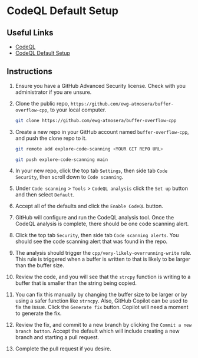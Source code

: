 # CodeQL Default Setup

## Useful Links

- [CodeQL](https://codeql.github.com/)
- [CodeQL Default Setup](https://docs.github.com/en/code-security/code-scanning/enabling-code-scanning/configuring-default-setup-for-code-scanning)

## Instructions

1. Ensure you have a GitHub Advanced Security license. Check with you administrator if you are unsure.

1. Clone the public repo, `https://github.com/ewg-atmosera/buffer-overflow-cpp`, to your local computer.

    ```sh
    git clone https://github.com/ewg-atmosera/buffer-overflow-cpp
    ```

1. Create a new repo in your GitHub account named `buffer-overflow-cpp`, and push the clone repo to it.

    ```sh
    git remote add explore-code-scanning <YOUR GIT REPO URL>
    ```

    ```sh
    git push explore-code-scanning main
    ```

1. In your new repo, click the top tab `Settings`, then side tab `Code Security`, then scroll down to `Code scanning`.

1. Under `Code scanning` > `Tools` > `CodeQL analysis` click the `Set up` button and then select `Default`.

1. Accept all of the defaults and click the `Enable CodeQL` button.

1. GitHub will configure and run the CodeQL analysis tool. Once the CodeQL analysis is complete, there should be one code scanning alert.

1. Click the top tab `Security`, then side tab `Code scanning alerts`. You should see the code scanning alert that was found in the repo.

1. The analysis should trigger the `cpp/very-likely-overrunning-write` rule. This rule is triggered when a buffer is written to that is likely to be larger than the buffer size.

1. Review the code, and you will see that the `strcpy` function is writing to a buffer that is smaller than the string being copied.

1. You can fix this manually by changing the buffer size to be larger or by using a safer function like `strncpy`. Also, GitHub Copilot can be used to fix the issue. Click the `Generate fix` button. Copilot will need a moment to generate the fix.

1. Review the fix, and commit to a new branch by clicking the `Commit a new branch button`. Accept the default which will include creating a new branch and starting a pull request.

1. Complete the pull request if you desire.